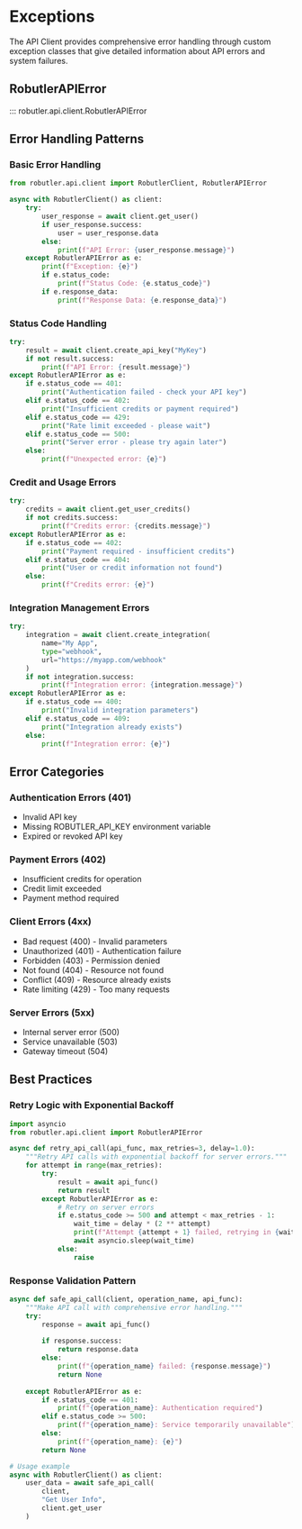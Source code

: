 # Exceptions

The API Client provides comprehensive error handling through custom exception classes that give detailed information about API errors and system failures.

## RobutlerAPIError

::: robutler.api.client.RobutlerAPIError

## Error Handling Patterns

### Basic Error Handling

```python
from robutler.api.client import RobutlerClient, RobutlerAPIError

async with RobutlerClient() as client:
    try:
        user_response = await client.get_user()
        if user_response.success:
            user = user_response.data
        else:
            print(f"API Error: {user_response.message}")
    except RobutlerAPIError as e:
        print(f"Exception: {e}")
        if e.status_code:
            print(f"Status Code: {e.status_code}")
        if e.response_data:
            print(f"Response Data: {e.response_data}")
```

### Status Code Handling

```python
try:
    result = await client.create_api_key("MyKey")
    if not result.success:
        print(f"API Error: {result.message}")
except RobutlerAPIError as e:
    if e.status_code == 401:
        print("Authentication failed - check your API key")
    elif e.status_code == 402:
        print("Insufficient credits or payment required")
    elif e.status_code == 429:
        print("Rate limit exceeded - please wait")
    elif e.status_code == 500:
        print("Server error - please try again later")
    else:
        print(f"Unexpected error: {e}")
```

### Credit and Usage Errors

```python
try:
    credits = await client.get_user_credits()
    if not credits.success:
        print(f"Credits error: {credits.message}")
except RobutlerAPIError as e:
    if e.status_code == 402:
        print("Payment required - insufficient credits")
    elif e.status_code == 404:
        print("User or credit information not found")
    else:
        print(f"Credits error: {e}")
```

### Integration Management Errors

```python
try:
    integration = await client.create_integration(
        name="My App",
        type="webhook",
        url="https://myapp.com/webhook"
    )
    if not integration.success:
        print(f"Integration error: {integration.message}")
except RobutlerAPIError as e:
    if e.status_code == 400:
        print("Invalid integration parameters")
    elif e.status_code == 409:
        print("Integration already exists")
    else:
        print(f"Integration error: {e}")
```

## Error Categories

### Authentication Errors (401)
- Invalid API key
- Missing ROBUTLER_API_KEY environment variable
- Expired or revoked API key

### Payment Errors (402)
- Insufficient credits for operation
- Credit limit exceeded
- Payment method required

### Client Errors (4xx)
- Bad request (400) - Invalid parameters
- Unauthorized (401) - Authentication failure
- Forbidden (403) - Permission denied
- Not found (404) - Resource not found
- Conflict (409) - Resource already exists
- Rate limiting (429) - Too many requests

### Server Errors (5xx)
- Internal server error (500)
- Service unavailable (503)
- Gateway timeout (504)

## Best Practices

### Retry Logic with Exponential Backoff

```python
import asyncio
from robutler.api.client import RobutlerAPIError

async def retry_api_call(api_func, max_retries=3, delay=1.0):
    """Retry API calls with exponential backoff for server errors."""
    for attempt in range(max_retries):
        try:
            result = await api_func()
            return result
        except RobutlerAPIError as e:
            # Retry on server errors
            if e.status_code >= 500 and attempt < max_retries - 1:
                wait_time = delay * (2 ** attempt)
                print(f"Attempt {attempt + 1} failed, retrying in {wait_time}s...")
                await asyncio.sleep(wait_time)
            else:
                raise
```

### Response Validation Pattern

```python
async def safe_api_call(client, operation_name, api_func):
    """Make API call with comprehensive error handling."""
    try:
        response = await api_func()
        
        if response.success:
            return response.data
        else:
            print(f"{operation_name} failed: {response.message}")
            return None
            
    except RobutlerAPIError as e:
        if e.status_code == 401:
            print(f"{operation_name}: Authentication required")
        elif e.status_code >= 500:
            print(f"{operation_name}: Service temporarily unavailable")
        else:
            print(f"{operation_name}: {e}")
        return None

# Usage example
async with RobutlerClient() as client:
    user_data = await safe_api_call(
        client, 
        "Get User Info", 
        client.get_user
    )
``` 